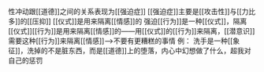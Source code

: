 性冲动跟[[道德]]之间的关系表现为[[强迫症]]
[[强迫症]]主要是[[攻击性]]与[[力比多]]的[[压抑]]
[[仪式]]是用来隔离[[情感]]的
强迫[[行为]]是一种[[仪式]]，隔离[[仪式]][[行为]]是用来隔离[[情感]]的——用[[仪式]]的[[行为]]来隔离，[[潜意识]]需要这种[[行为]]来隔离[[情感]]——>不要有更糟糕的事情
例：
洗手是一种[[象征]]，洗掉的不是脏东西，而是[[道德]]上的堕落，内心中幻想做了什么，超我对自己的惩罚